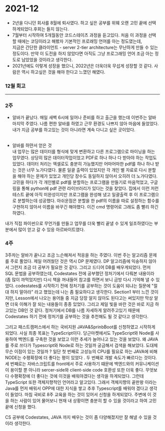 # 2021-12

- 2년을 다니던 회사를 8월에 퇴사였다. 하고 싶은 공부를 위웨 오랜 고민 끝에 선택하게되었다.후회는 들지 않는다.
- 7월부터 시작하여 5개월동안 코드스테이츠 과정을 듣고있다. 처음 이 과정을 선택할 때에는 코딩이라고 해봤자 기본적인 프로래밍 언어를 아는 정도였는데,</br>
  지금은 간단한 클라이언트 - server 2-tier architecture는 무난하게 만들 수 있는 정도이다. 만약 이 도전을 하지 않았다면 아직도 그냥 프로그래밍 언어 조금 아는 정도로 남았었을 것이라고 생각한다.
- 2021년에도 이렇게 성장을 했으니, 2022년은 더욱더욱 무섭게 성장할 것 같다. 사람은 역시 하고싶은 것을 해야 한다고 느꼈던 해였다.

### 12월 회고

---

### 2주

- 알바가 끝났다.
  매일 새벽 6시에 일어나 준비를 하고 출근을 했는데 이번주는 알바 마지막 주였다. 나름 편한 알바를 하였고 근무 환경도 나쁘지 않아 마음에 들었었다. 내가 지금 공부를 하고있는 것이 아니라면 계속 다니고 싶은 곳이었다. </br></br>

- 알바를 하먄서 얻은 것 </br>
  내 업무는 많은 데이터를 형식에 맞게 변환하고 다른 프로그램으로 마이닝을 하는 업무였다. 상당히 많은 데이터작업이었고 PDF로 하나 하나 다 받아야 하는 작업도 있었다. 데이터 처리는 엑셀로도 충분히 가능했지만 어마어마한 pdf를 하나 하나 받는 것은 너무 노가다였다. 물론 일괄 출력이 있었지만 각 개인 별 자료로 다시 분할을 해야 하는 문제가 있었고 개인당 장수도 동일하지 않아서 오히려 더 노가다였다.
  고민을 하다가 각 개인별로 pdf를 분할하는 프로그램을 만들기로 마음먹었고, 구글링을 통해 python에 pdf 관련 라이브러리가 있다는 것을 찾았다. 집에서 이런 저런 테스트 끝에 아직 미완성이지만 프로그램을 완성해 냈고 일괄출력 후 이 프로그램으로 분할하는데 성공했다. 아쉬운점은 분할을 한 pdf의 이름을 따로 설정하는 함수를 구현하지 않아서 이름을 바꾸긴 해야했다. 이건 cmd 명령어로 그래도 좀 빨리 하긴 하였다.

내가 직접 파이썬으로 무언가를 만들고 업무를 더욱 빨리 끝낼 수 있게 일조하였다는 부분에서 많이 얻고 갈 수 있응 아르바이트였다.

### 4주

3주차는 알바가 끝나고 조금 느슨해져서 적응을 하는 주였다.
이번 주는 알고리즘 문제를 주로 풀었다. 제일 어려웠던 것은 역시 DP 문제였다. DP 알고리즘에 익숭하지 않아서 그런지 조금 더 공부가 필요한 것 같다. 그리고 드디어 DB를 배우게되었다. 먼저 SQL 문법을 공부하였는데, Codestates 전에 공부했던 정처기에서 다뤄본 내용이라 (좀 많이 까먹었지만) 다시 책을 꺼내들어 참고를 하면서 보니 금방 다시 기억해 낼 수 있었다. codestates를 시작하기 전에 정처기를 공부하는 것이 도움이 되냐는 질문에 "절대 하지 말아라" 라고 했었는데 나는 좀 필요하다고 생각한다. Section1 부터 느낀 것이지만, Lesson에서 나오는 용어들 중 지금 당장 알지 않아도 된다고는 써있지만 막상 알면 더욱 이해가 잘 되는 내용들이 종종 있었다. 그리고 제일 빛을 바란 것은 바로 지금 하고있는 DB인 것 같다. 정처기에서 DB를 나름 자세하게 알려주고있기 때문에 Codestates 하기 전에 정처기를 공부하는 것을 추천해도 될 것 같다고 생각한다.

그리고 패스트캠퍼스에서 하는 국비지원 JAVA&SprinbBoot를 신청하였고 시작하게 되었다. 사실 최종 목표는 TypeScript이다. 당근마켓에서도 TypeScript와 Node를 사용하여 백엔드를 구축한 것을 보았고 이런 추세가 늘어나고 있는 것을 보았다. 왜 JAVA를 주로 쓰다가 Typescript와 Node로 하는 것일까 궁금해서 검색을 해보았다. 도대체 무슨 이점이 있는 것일까 ? 일단 첫 번째로 고성능의 CPU를 필요로 하는 JAVA에 비해 NODE는 수평확장에 더 좋다는 평이 있었다 . 두 번째로 개발 속도가 빠르다는 것이다. 세 번째로는 자바스크립트를 front에서 주로 사용하기 떄문에 백엔드와의 커뮤니케이션이 용이할 뿐 아니라 sercer-side와 client-side code 호환성 또한 더욱 좋다. 무엇보다 수평확장에 더 좋다는 것에 이것을 배워야겠다는 생각을 하게되었다. 그런데 TypeScript 또한 객체지향적인 언어라고 알고있다. 그래서 객체지향의 끝판왕 이라는 Java를 먼저 배워서 OPP에 대한 지식을 쌓고 추후 Typescript를 배워야 겠다고 생각이 들었다. 마침 국비로 8주 교육을 하는 것이 있어서 신청을 하게되었다. 주변에 이 것을 하는 사람이 있어 물어보니 현재 내 상황이면 충분히 할 수 있을 것이라고 하여 고민 끝에 신청을 했다.

CS 공부에 Codestates, JAVA 까지 배우는 것이 좀 다양해졌지만 잘 해낼 수 있을 것이라 생각한다.
